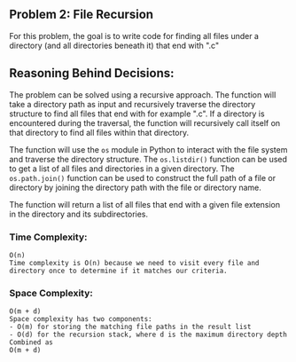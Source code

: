 ## Problem 2: File Recursion

For this problem, the goal is to write code for finding all files under a directory (and all directories beneath it) that end with ".c"

## Reasoning Behind Decisions:

The problem can be solved using a recursive approach. The function will take a directory path as input and recursively traverse the directory structure to find all files that end with for example ".c". If a directory is encountered during the traversal, the function will recursively call itself on that directory to find all files within that directory.

The function will use the `os` module in Python to interact with the file system and traverse the directory structure. The `os.listdir()` function can be used to get a list of all files and directories in a given directory. The `os.path.join()` function can be used to construct the full path of a file or directory by joining the directory path with the file or directory name.

The function will return a list of all files that end with a given file extension in the directory and its subdirectories.

### Time Complexity:
    O(n)
    Time complexity is O(n) because we need to visit every file and directory once to determine if it matches our criteria.

### Space Complexity:
    O(m + d)
    Space complexity has two components:
    - O(m) for storing the matching file paths in the result list
    - O(d) for the recursion stack, where d is the maximum directory depth Combined as 
    O(m + d)
